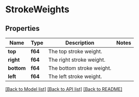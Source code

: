 # StrokeWeights

## Properties

Name | Type | Description | Notes
------------ | ------------- | ------------- | -------------
**top** | **f64** | The top stroke weight. | 
**right** | **f64** | The right stroke weight. | 
**bottom** | **f64** | The bottom stroke weight. | 
**left** | **f64** | The left stroke weight. | 

[[Back to Model list]](../README.md#documentation-for-models) [[Back to API list]](../README.md#documentation-for-api-endpoints) [[Back to README]](../README.md)


